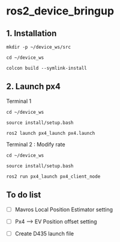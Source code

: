 # ros2_device_bringup

## 1. Installation

```
mkdir -p ~/device_ws/src
```

```
cd ~/device_ws
```

```
colcon build --symlink-install
```

## 2. Launch px4

Terminal 1

```
cd ~/device_ws
```

```
source install/setup.bash
```

```
ros2 launch px4_launch px4.launch
```

Terminal 2 : Modify rate

```
cd ~/device_ws
```

```
source install/setup.bash
```

```
ros2 run px4_launch px4_client_node
```

## To do list

- [ ] Mavros Local Position Estimator setting

- [ ] Px4 --> EV Position offset setting

- [ ] Create D435 launch file